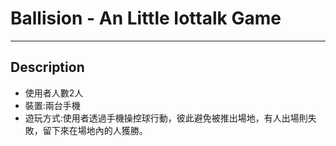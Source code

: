 # Ballision - An Little Iottalk Game
---
## Description
+ 使用者人數2人
+ 裝置:兩台手機
+ 遊玩方式:使用者透過手機操控球行動，彼此避免被推出場地，有人出場則失敗，留下來在場地內的人獲勝。
